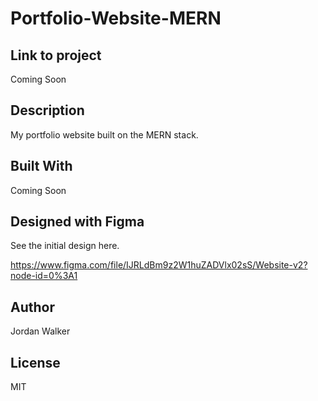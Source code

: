# Portfolio-Website-MERN

## Link to project

Coming Soon

## Description

My portfolio website built on the MERN stack.

## Built With

Coming Soon

## Designed with Figma

See the initial design here.

<https://www.figma.com/file/IJRLdBm9z2W1huZADVlx02sS/Website-v2?node-id=0%3A1>

## Author

Jordan Walker

## License

MIT